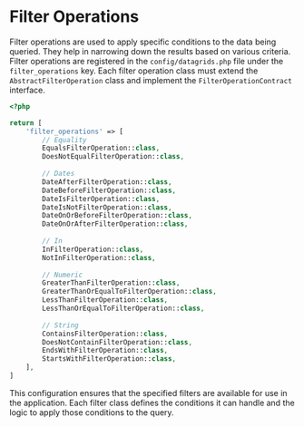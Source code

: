 # Filter Operations

Filter operations are used to apply specific conditions to the data being queried. They help in narrowing down the
results based on various criteria.  Filter operations are registered in the `config/datagrids.php` file under the
`filter_operations` key. Each filter operation class must extend the `AbstractFilterOperation` class and implement the `FilterOperationContract`
interface.

```php
<?php

return [
    'filter_operations' => [
        // Equality
        EqualsFilterOperation::class,
        DoesNotEqualFilterOperation::class,
    
        // Dates
        DateAfterFilterOperation::class,
        DateBeforeFilterOperation::class,
        DateIsFilterOperation::class,
        DateIsNotFilterOperation::class,
        DateOnOrBeforeFilterOperation::class,
        DateOnOrAfterFilterOperation::class,
    
        // In
        InFilterOperation::class,
        NotInFilterOperation::class,
    
        // Numeric
        GreaterThanFilterOperation::class,
        GreaterThanOrEqualToFilterOperation::class,
        LessThanFilterOperation::class,
        LessThanOrEqualToFilterOperation::class,
    
        // String
        ContainsFilterOperation::class,
        DoesNotContainFilterOperation::class,
        EndsWithFilterOperation::class,
        StartsWithFilterOperation::class,
    ],
]
```

This configuration ensures that the specified filters are available for use in the application. Each filter class defines the conditions it can handle and the logic to apply those conditions to the query.
